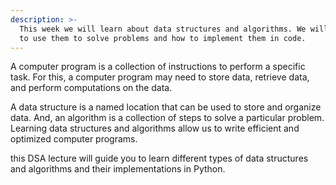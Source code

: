 ```yaml
---
description: >-
  This week we will learn about data structures and algorithms. We will learn how
  to use them to solve problems and how to implement them in code.
---
```


A computer program is a collection of instructions to perform a specific task. For this, a computer program may need to store data, retrieve data, and perform computations on the data.

A data structure is a named location that can be used to store and organize data. And, an algorithm is a collection of steps to solve a particular problem. Learning data structures and algorithms allow us to write efficient and optimized computer programs.

this DSA lecture will guide you to learn different types of data structures and algorithms and their implementations in Python.



